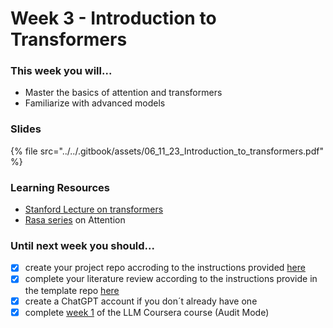 # Week 3 - Introduction to Transformers

### This week you will...

* Master the basics of attention and transformers
* Familiarize with advanced models

### Slides



{% file src="../../.gitbook/assets/06_11_23_Introduction_to_transformers.pdf" %}

### Learning Resources

* [Stanford Lecture on transformers](https://www.youtube.com/watch?v=yqV\_YfBBtK0\&list=PLoROMvodv4rOwvldxftJTmoR3kRcWkJBp\&index=7)
* [Rasa series](https://www.youtube.com/watch?v=yGTUuEx3GkA) on Attention

### Until next week you should...

* [x] create your project repo accroding to the instructions provided [here](https://opencampus.gitbook.io/opencampus-machine-learning-program/projects/requirements)
* [x] complete your literature review according to the instructions provide in the template repo [here](https://github.com/opencampus-sh/ml-project-template/blob/main/0\_LiteratureReview/INSTRUCTIONS.md)
* [x] create a ChatGPT account if you don´t already have one
* [x] complete [week 1](https://www.coursera.org/learn/generative-ai-with-llms) of the LLM Coursera course (Audit Mode)
